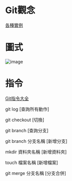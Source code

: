 <h1>Git觀念</h1>

[各種實例](https://happygitwithr.com/pull-tricky.html)

<h1>圖式</h1>

![image](https://backlog.com/git-tutorial/tw/img/post/stepup/capture_stepup1_5_6.png)

<h1>指令</h1>

[Git指令大全](https://hellojs-tw.github.io/git-101/cheat-sheet.html)

git log [查詢所有動作]

git checkout [切換]

git branch [查詢分支]

git branch 分支名稱 [新增分支]

mkdir 資料夾名稱 [新增資料夾]

touch 檔案名稱 [新增檔案]

git merge 分支名稱 [分支合併]
